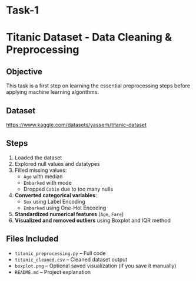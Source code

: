 # Task-1
# Titanic Dataset - Data Cleaning & Preprocessing 

##  Objective
This task is a first step on learning the essential preprocessing steps before applying machine learning algorithms.

##  Dataset
https://www.kaggle.com/datasets/yasserh/titanic-dataset

##  Steps

1. Loaded the dataset
2. Explored null values and datatypes
3. Filled missing values:
   - `Age` with median
   - `Embarked` with mode
   - Dropped `Cabin` due to too many nulls
4. **Converted categorical variables**:
   - `Sex` using Label Encoding
   - `Embarked` using One-Hot Encoding
5. **Standardized numerical features** (`Age`, `Fare`)
6. **Visualized and removed outliers** using Boxplot and IQR method

##  Files Included
- `titanic_preprocessing.py` – Full code
- `titanic_cleaned.csv` – Cleaned dataset output
- `boxplot.png` – Optional saved visualization (if you save it manually)
- `README.md` – Project explanation


